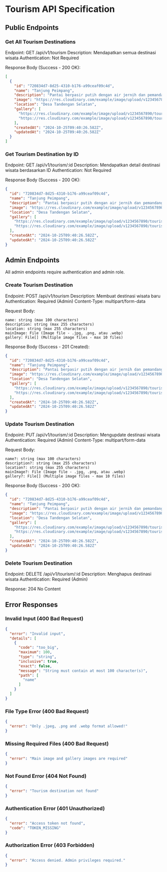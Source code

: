 # Tourism API Specification

## Public Endpoints

### Get All Tourism Destinations
Endpoint: GET /api/v1/tourism
Description: Mendapatkan semua destinasi wisata
Authentication: Not Required

Response Body (Success - 200 OK):
```json
[
  {
    "id": "720834d7-8d25-4310-b176-a99ceaf09c4d",
    "name": "Tanjung Peimpang",
    "description": "Pantai berpasir putih dengan air jernih dan pemandangan matahari terbenam yang memukau",
    "image": "https://res.cloudinary.com/example/image/upload/v1234567890/tourism/main-image.jpg",
    "location": "Desa Tandengan Selatan",
    "gallery": [
      "https://res.cloudinary.com/example/image/upload/v1234567890/tourism/gallery-1.jpg",
      "https://res.cloudinary.com/example/image/upload/v1234567890/tourism/gallery-2.jpg"
    ],
    "createdAt": "2024-10-25T09:40:26.582Z",
    "updatedAt": "2024-10-25T09:40:26.582Z"
  }
]
```

### Get Tourism Destination by ID
Endpoint: GET /api/v1/tourism/:id
Description: Mendapatkan detail destinasi wisata berdasarkan ID
Authentication: Not Required

Response Body (Success - 200 OK):
```json
{
  "id": "720834d7-8d25-4310-b176-a99ceaf09c4d",
  "name": "Tanjung Peimpang",
  "description": "Pantai berpasir putih dengan air jernih dan pemandangan matahari terbenam yang memukau",
  "image": "https://res.cloudinary.com/example/image/upload/v1234567890/tourism/main-image.jpg",
  "location": "Desa Tandengan Selatan",
  "gallery": [
    "https://res.cloudinary.com/example/image/upload/v1234567890/tourism/gallery-1.jpg",
    "https://res.cloudinary.com/example/image/upload/v1234567890/tourism/gallery-2.jpg"
  ],
  "createdAt": "2024-10-25T09:40:26.582Z",
  "updatedAt": "2024-10-25T09:40:26.582Z"
}
```

## Admin Endpoints
All admin endpoints require authentication and admin role.

### Create Tourism Destination
Endpoint: POST /api/v1/tourism
Description: Membuat destinasi wisata baru
Authentication: Required (Admin)
Content-Type: multipart/form-data

Request Body:
```
name: string (max 100 characters)
description: string (max 255 characters)
location: string (max 255 characters)
mainImage: File (Image file - .jpg, .png, atau .webp)
gallery: File[] (Multiple image files - max 10 files)
```

Response Body (Success - 201 Created):
```json
{
  "id": "720834d7-8d25-4310-b176-a99ceaf09c4d",
  "name": "Tanjung Peimpang",
  "description": "Pantai berpasir putih dengan air jernih dan pemandangan matahari terbenam yang memukau",
  "image": "https://res.cloudinary.com/example/image/upload/v1234567890/tourism/main-image.jpg",
  "location": "Desa Tandengan Selatan",
  "gallery": [
    "https://res.cloudinary.com/example/image/upload/v1234567890/tourism/gallery-1.jpg",
    "https://res.cloudinary.com/example/image/upload/v1234567890/tourism/gallery-2.jpg"
  ],
  "createdAt": "2024-10-25T09:40:26.582Z",
  "updatedAt": "2024-10-25T09:40:26.582Z"
}
```

### Update Tourism Destination
Endpoint: PUT /api/v1/tourism/:id
Description: Mengupdate destinasi wisata
Authentication: Required (Admin)
Content-Type: multipart/form-data

Request Body:
```
name?: string (max 100 characters)
description?: string (max 255 characters)
location?: string (max 255 characters)
mainImage?: File (Image file - .jpg, .png, atau .webp)
gallery?: File[] (Multiple image files - max 10 files)
```

Response Body (Success - 200 OK):
```json
{
  "id": "720834d7-8d25-4310-b176-a99ceaf09c4d",
  "name": "Tanjung Peimpang",
  "description": "Pantai berpasir putih dengan air jernih dan pemandangan matahari terbenam yang memukau",
  "image": "https://res.cloudinary.com/example/image/upload/v1234567890/tourism/main-image.jpg",
  "location": "Desa Tandengan Selatan",
  "gallery": [
    "https://res.cloudinary.com/example/image/upload/v1234567890/tourism/gallery-1.jpg",
    "https://res.cloudinary.com/example/image/upload/v1234567890/tourism/gallery-2.jpg"
  ],
  "createdAt": "2024-10-25T09:40:26.582Z",
  "updatedAt": "2024-10-25T09:40:26.582Z"
}
```

### Delete Tourism Destination
Endpoint: DELETE /api/v1/tourism/:id
Description: Menghapus destinasi wisata
Authentication: Required (Admin)

Response: 204 No Content

## Error Responses

### Invalid Input (400 Bad Request)
```json
{
  "error": "Invalid input",
  "details": [
    {
      "code": "too_big",
      "maximum": 100,
      "type": "string",
      "inclusive": true,
      "exact": false,
      "message": "String must contain at most 100 character(s)",
      "path": [
        "name"
      ]
    }
  ]
}
```

### File Type Error (400 Bad Request)
```json
{
  "error": "Only .jpeg, .png and .webp format allowed!"
}
```

### Missing Required Files (400 Bad Request)
```json
{
  "error": "Main image and gallery images are required"
}
```

### Not Found Error (404 Not Found)
```json
{
  "error": "Tourism destination not found"
}
```

### Authentication Error (401 Unauthorized)
```json
{
  "error": "Access token not found",
  "code": "TOKEN_MISSING"
}
```

### Authorization Error (403 Forbidden)
```json
{
  "error": "Access denied. Admin privileges required."
}
```

